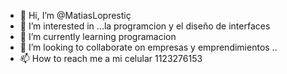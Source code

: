 - 👋 Hi, I’m @MatiasLoprestiç
- 👀 I’m interested in ...la programcion y el diseño de interfaces
- 🌱 I’m currently learning programacion
- 💞️ I’m looking to collaborate on empresas  y emprendimientos ..
- 📫 How to reach me  a mi celular  1123276153


<!---
MatiasLopresti/MatiasLopresti is a ✨ special ✨ repository because its `README.md` (this file) appears on your GitHub profile.
You can click the Preview link to take a look at your changes.
--->
